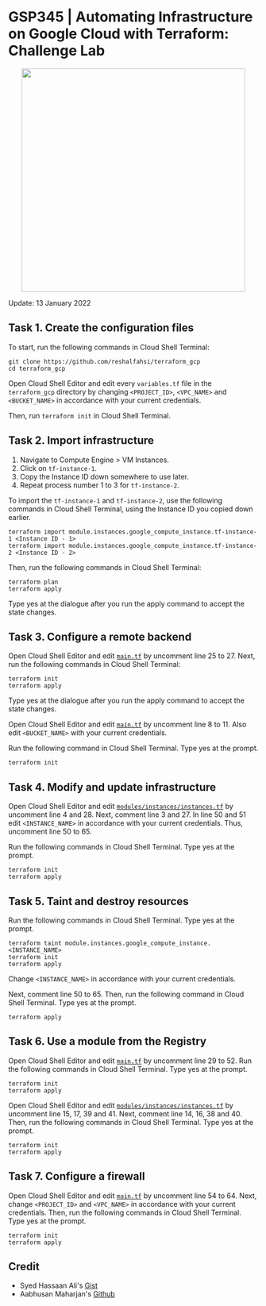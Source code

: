 # GSP345 | Automating Infrastructure on Google Cloud with Terraform: Challenge Lab


<div align="center">
    <a href="https://www.cloudskillsboost.google/public_profiles/b6ff4f06-e98a-4362-b579-a33dc8ecdb0f/badges/1640192">
       <img src="https://raw.githubusercontent.com/reshalfahsi/terraform_gcp/master/assets/badges.png" width = 450>
    </a>

</div>


Update: 13 January 2022


## Task 1. Create the configuration files

To start, run the following commands in Cloud Shell Terminal:

```
git clone https://github.com/reshalfahsi/terraform_gcp
cd terraform_gcp
```

Open Cloud Shell Editor and edit every `variables.tf` file in the `terraform_gcp` directory by changing `<PROJECT_ID>`, `<VPC_NAME>` and `<BUCKET_NAME>` in accordance with your current credentials.

Then, run `terraform init` in Cloud Shell Terminal.


## Task 2. Import infrastructure

1. Navigate to Compute Engine > VM Instances. 
2. Click on `tf-instance-1`. 
3. Copy the Instance ID down somewhere to use later. 
4. Repeat process number 1 to 3 for `tf-instance-2`.

To import the `tf-instance-1` and `tf-instance-2`, use the following commands in Cloud Shell Terminal, using the Instance ID you copied down earlier.

```
terraform import module.instances.google_compute_instance.tf-instance-1 <Instance ID - 1>
terraform import module.instances.google_compute_instance.tf-instance-2 <Instance ID - 2>

```

Then, run the following commands in Cloud Shell Terminal:

```
terraform plan
terraform apply
```

Type yes at the dialogue after you run the apply command to accept the state changes.


## Task 3. Configure a remote backend

Open Cloud Shell Editor and edit [`main.tf`](./main.tf) by uncomment line 25 to 27. Next, run the following commands in Cloud Shell Terminal:

```
terraform init
terraform apply
```

Type yes at the dialogue after you run the apply command to accept the state changes.

Open Cloud Shell Editor and edit [`main.tf`](./main.tf) by uncomment line 8 to 11. Also edit `<BUCKET_NAME>` with your current credentials.

Run the following command in Cloud Shell Terminal. Type yes at the prompt.

```
terraform init
```

## Task 4. Modify and update infrastructure

Open Cloud Shell Editor and edit [`modules/instances/instances.tf`](./modules/instances/instances.tf) by uncomment line 4 and 28. Next, comment line 3 and 27. In line 50 and 51 edit `<INSTANCE_NAME>` in accordance with your current credentials. Thus, uncomment line 50 to 65.

Run the following commands in Cloud Shell Terminal. Type yes at the prompt.

```
terraform init
terraform apply
```

## Task 5. Taint and destroy resources

Run the following commands in Cloud Shell Terminal. Type yes at the prompt.

```
terraform taint module.instances.google_compute_instance.<INSTANCE_NAME>
terraform init
terraform apply
```

Change `<INSTANCE_NAME>` in accordance with your current credentials.

Next, comment line 50 to 65. Then, run the following command in Cloud Shell Terminal. Type yes at the prompt.

```
terraform apply
```

## Task 6. Use a module from the Registry

Open Cloud Shell Editor and edit [`main.tf`](./main.tf) by uncomment line 29 to 52. Run the following commands in Cloud Shell Terminal. Type yes at the prompt.

```
terraform init
terraform apply
```

Open Cloud Shell Editor and edit [`modules/instances/instances.tf`](./modules/instances/instances.tf) by uncomment line 15, 17, 39 and 41. Next, comment line 14, 16, 38 and 40. Then, run the following commands in Cloud Shell Terminal. Type yes at the prompt.

```
terraform init
terraform apply
```

## Task 7. Configure a firewall

Open Cloud Shell Editor and edit [`main.tf`](./main.tf) by uncomment line 54 to 64. Next, change `<PROJECT_ID>` and `<VPC_NAME>` in accordance with your current credentials. Then, run the following commands in Cloud Shell Terminal. Type yes at the prompt.

```
terraform init
terraform apply
```

## Credit

- Syed Hassaan Ali's [Gist](https://gist.github.com/Syed-Hassaan/e41a83345832666846ee6be0f69c1f36)
- Aabhusan Maharjan's [Github](https://github.com/Aabhusan/terraform-labs)
